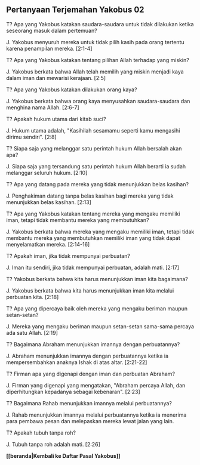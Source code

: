 ﻿## Pertanyaan Terjemahan Yakobus 02 ##

T? Apa yang Yakobus katakan saudara-saudara untuk tidak dilakukan ketika seseorang masuk dalam pertemuan?

J. Yakobus menyuruh mereka untuk tidak pilih kasih pada orang tertentu karena penampilan mereka. [2:1-4]

T? Apa yang Yakobus katakan tentang pilihan Allah terhadap yang miskin?

J. Yakobus berkata bahwa Allah telah memilih yang miskin menjadi kaya dalam iman dan mewarisi kerajaan. [2:5]

T? Apa yang Yakobus katakan dilakukan orang kaya?

J. Yakobus berkata bahwa orang kaya menyusahkan saudara-saudara dan menghina nama Allah. [2:6-7]

T? Apakah hukum utama dari kitab suci?

J. Hukum utama adalah, "Kasihilah sesamamu seperti kamu mengasihi dirimu sendiri". [2:8]

T? Siapa saja yang melanggar satu perintah hukum Allah bersalah akan apa?

J. Siapa saja yang tersandung satu perintah hukum Allah berarti ia sudah melanggar seluruh hukum. [2:10]

T? Apa yang datang pada mereka yang tidak menunjukkan belas kasihan?

J. Penghakiman datang tanpa belas kasihan bagi mereka yang tidak menunjukkan belas kasihan. [2:13]

T? Apa yang Yakobus katakan tentang mereka yang mengaku memiliki iman, tetapi tidak membantu mereka yang membutuhkan?

J. Yakobus berkata bahwa mereka yang mengaku memiliki iman, tetapi tidak membantu mereka yang membutuhkan memiliki iman yang tidak dapat menyelamatkan mereka. [2:14-16]

T? Apakah iman, jika tidak mempunyai perbuatan?

J. Iman itu sendiri, jika tidak mempunyai perbuatan, adalah mati. [2:17]

T? Yakobus berkata bahwa kita harus menunjukkan iman kita bagaimana?

J. Yakobus berkata bahwa kita harus menunjukkan iman kita melalui perbuatan kita. [2:18]

T? Apa yang dipercaya baik oleh mereka yang mengaku beriman maupun setan-setan?

J. Mereka yang mengaku beriman maupun setan-setan sama-sama percaya ada satu Allah. [2:19]

T? Bagaimana Abraham menunjukkan imannya dengan perbuatannya?

J. Abraham menunjukkan imannya dengan perbuatannya ketika ia mempersembahkan anaknya Ishak di atas altar. [2:21-22]

T? Firman apa yang digenapi dengan iman dan perbuatan Abraham?

J. Firman yang digenapi yang mengatakan, "Abraham percaya Allah, dan diperhitungkan kepadanya sebagai kebenaran". [2:23]

T? Bagaimana Rahab menunjukkan imannya melalui perbuatannya?

J. Rahab menunjukkan imannya melalui perbuatannya ketika ia menerima para pembawa pesan dan melepaskan mereka lewat jalan yang lain.

T? Apakah tubuh tanpa roh?

J. Tubuh tanpa roh adalah mati. [2:26]

__[[beranda|Kembali ke Daftar Pasal Yakobus]]__

